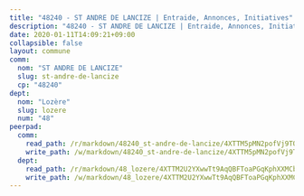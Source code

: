 ```yaml
---
title: "48240 - ST ANDRE DE LANCIZE | Entraide, Annonces, Initiatives"
description: "48240 - ST ANDRE DE LANCIZE | Entraide, Annonces, Initiatives"
date: 2020-01-11T14:09:21+09:00
collapsible: false
layout: commune
comm:
  nom: "ST ANDRE DE LANCIZE"
  slug: st-andre-de-lancize
  cp: "48240"
dept:
  nom: "Lozère"
  slug: lozere
  num: "48"
peerpad:
  comm:
    read_path: /r/markdown/48240_st-andre-de-lancize/4XTTM5pMN2pofVj9TQnXnAZV3P9VJwWCqdrU7GGkXYhVqAySA
    write_path: /w/markdown/48240_st-andre-de-lancize/4XTTM5pMN2pofVj9TQnXnAZV3P9VJwWCqdrU7GGkXYhVqAySA-K3TgUtQwtctULoYtz1RmyeuRRb8UtqiL6X1cnmrtoz7Dr3f7x6z8hMiDoZvHLKtVVKfQQFxCyi5ek72zkhynrEYkMtwCCAYjGkrRz5UntmNqjVbW4gQCSw9rfz2WghRSFtuCFJx2
  dept:
    read_path: /r/markdown/48_lozere/4XTTM2U2YXwwTt9AqQBFToaPGqKphXXMCbRQJd3ieCWApZKhp
    write_path: /w/markdown/48_lozere/4XTTM2U2YXwwTt9AqQBFToaPGqKphXXMCbRQJd3ieCWApZKhp-K3TgU8LFw2VbEvF8YT63nrQb5nBCHp3LkChLkTGaYr9v91U6euBJvc2gC6ZE26iQLtBcf6bgLU5YQs5jKcnyLY5qYAH3MFy4H4ZDybCAkb97J6HGTY7nKmFopGDHEk7j5murpeJa
---
```


